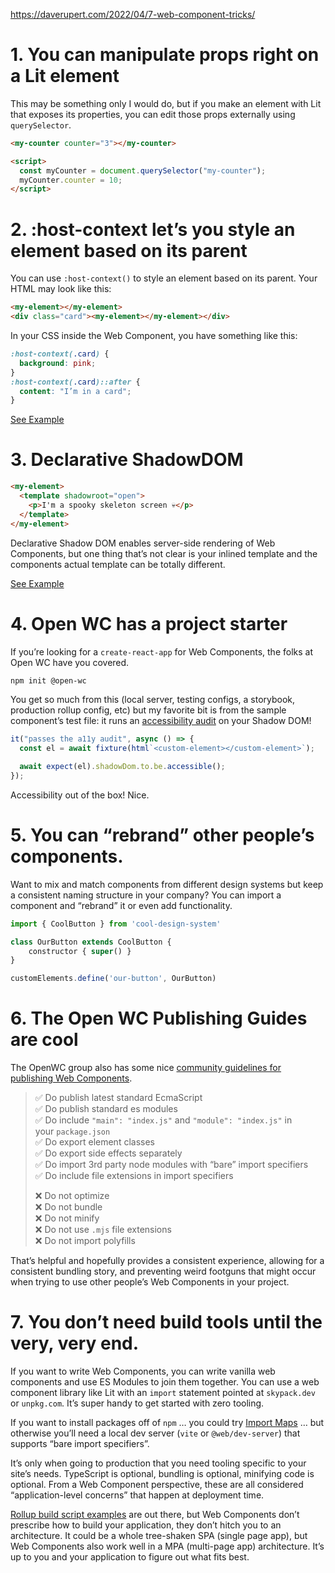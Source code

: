 
https://daverupert.com/2022/04/7-web-component-tricks/

# 1. You can manipulate props right on a Lit element

This may be something only I would do, but if you make an element with Lit that exposes its properties, you can edit those props externally using `querySelector`.

```html
<my-counter counter="3"></my-counter>

<script>
  const myCounter = document.querySelector("my-counter");
  myCounter.counter = 10;
</script>
```

# 2. :host-context let’s you style an element based on its parent

You can use `:host-context()` to style an element based on its parent. Your HTML may look like this:

```html
<my-element></my-element>
<div class="card"><my-element></my-element></div>
```

In your CSS inside the Web Component, you have something like this:

```css
:host-context(.card) {
  background: pink;
}
:host-context(.card)::after {
  content: "I’m in a card";
}
```

[See Example](https://codepen.io/davatron5000/pen/jOYKKPN)

# 3. Declarative ShadowDOM

```html
<my-element>
  <template shadowroot="open">
    <p>I'm a spooky skeleton screen 💀</p>
  </template>
</my-element>
```

Declarative Shadow DOM enables server-side rendering of Web Components, but one thing that’s not clear is your inlined template and the components actual template can be totally different.

[See Example](https://codepen.io/davatron5000/pen/PoEBezm)

# 4. Open WC has a project starter

If you’re looking for a `create-react-app` for Web Components, the folks at Open WC have you covered.

```html
npm init @open-wc
```

You get so much from this (local server, testing configs, a storybook, production rollup config, etc) but my favorite bit is from the sample component’s test file: it runs an [accessibility audit](https://open-wc.org/docs/testing/chai-a11y-axe/) on your Shadow DOM!

```jsx
it("passes the a11y audit", async () => {
  const el = await fixture(html`<custom-element></custom-element>`);

  await expect(el).shadowDom.to.be.accessible();
});
```

Accessibility out of the box! Nice.

# 5. You can “rebrand” other people’s components.

Want to mix and match components from different design systems but keep a consistent naming structure in your company? You can import a component and “rebrand” it or even add functionality.

```jsx
import { CoolButton } from 'cool-design-system'

class OurButton extends CoolButton {
	constructor { super() }
}

customElements.define('our-button', OurButton)
```

# 6. The Open WC Publishing Guides are cool

The OpenWC group also has some nice [community guidelines for publishing Web Components](https://open-wc.org/guides/developing-components/publishing/).

> ✅ Do publish latest standard EcmaScript  
> ✅ Do publish standard es modules  
> ✅ Do include `"main": "index.js"` and `"module": "index.js"` in your `package.json`  
> ✅ Do export element classes  
> ✅ Do export side effects separately  
> ✅ Do import 3rd party node modules with “bare” import specifiers  
> ✅ Do include file extensions in import specifiers
>
> ❌ Do not optimize  
> ❌ Do not bundle  
> ❌ Do not minify  
> ❌ Do not use `.mjs` file extensions  
> ❌ Do not import polyfills

That’s helpful and hopefully provides a consistent experience, allowing for a consistent bundling story, and preventing weird footguns that might occur when trying to use other people’s Web Components in your project.

# 7. You don’t need build tools until the very, very end.

If you want to write Web Components, you can write vanilla web components and use ES Modules to join them together. You can use a web component library like Lit with an `import` statement pointed at `skypack.dev` or `unpkg.com`. It’s super handy to get started with zero tooling.

If you want to install packages off of `npm` … you could try [Import Maps](https://github.com/WICG/import-maps) … but otherwise you’ll need a local dev server (`vite` or `@web/dev-server`) that supports “bare import specifiers”.

It’s only when going to production that you need tooling specific to your site’s needs. TypeScript is optional, bundling is optional, minifying code is optional. From a Web Component perspective, these are all considered “application-level concerns” that happen at deployment time.

[Rollup build script examples](https://open-wc.org/docs/building/rollup/) are out there, but Web Components don’t prescribe how to build your application, they don’t hitch you to an architecture. It could be a whole tree-shaken SPA (single page app), but Web Components also work well in a MPA (multi-page app) architecture. It’s up to you and your application to figure out what fits best.
